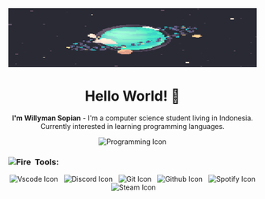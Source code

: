 <div align="center">
    <img src="https://github.com/willymansopian/willymansopian/blob/main/assets/img/planet.gif" alt="Dashboard" width="100%" height="120">
</div>

<h1 align="center"> Hello World! 👋 </h1>

<p align="center"><b>I'm Willyman Sopian</b> - I'm a computer science student living in Indonesia. Currently interested in learning programming languages.</p>

<div align="center">
    <img src="https://skillicons.dev/icons?i=php,bootstrap,laravel,ps,ai" alt="Programming Icon">
</div>

<h3>
    <img src="https://raw.githubusercontent.com/Tarikul-Islam-Anik/Animated-Fluent-Emojis/master/Emojis/Travel%20and%20places/Fire.png" alt="Fire" width="15" height="15" />&nbsp;&nbsp;Tools: 
</h3>
<div align="center">
    <img src="https://img.shields.io/badge/Visual%20Studio%20Code-0078d7.svg?style=for-the-badge&logo=visual-studio-code&logoColor=white" alt="Vscode Icon">&nbsp;&nbsp;
    <img src="https://img.shields.io/badge/Discord-%235865F2.svg?style=for-the-badge&logo=discord&logoColor=white" alt="Discord Icon">&nbsp;&nbsp;
    <img src="https://img.shields.io/badge/git-%23F05033.svg?style=for-the-badge&logo=git&logoColor=white" alt="Git Icon">&nbsp;&nbsp;
    <img src="https://img.shields.io/badge/github-%23121011.svg?style=for-the-badge&logo=github&logoColor=white" alt="Github Icon">&nbsp;&nbsp;
    <img src="https://img.shields.io/badge/Spotify-1ED760?&style=for-the-badge&logo=spotify&logoColor=white" alt="Spotify Icon">&nbsp;&nbsp;
    <img src="https://img.shields.io/badge/Steam-000000?style=for-the-badge&logo=steam&logoColor=white" alt="Steam Icon">&nbsp;&nbsp;
</div>

